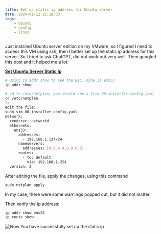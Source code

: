```yaml
---
title: Set up static ip address for Ubuntu server
date: 2024-01-12 21:18:33
tags:
    - Ubuntu
    - config
    - linux
---
```


Just installed Ubuntu server edition on my VMware, so I figured I need to access this VM using ssh, then I better set up the static ip address for this server. So I tried to ask ChatGPT, did not work out very well. Then googled this post and it helped me a lot:

[**Set Ubuntu Server Static Ip**](https://www.linuxtechi.com/static-ip-address-on-ubuntu-server/)


``` Bash
# Using ip addr show to see the NIC, mine is eth33
ip addr show

# cd to /etc/netplan, you should see a file 00-installer-config.yaml
cd /etc/netplan
ls
edit the file:
sudo vim 00-installer-config.yaml
network:
  renderer: networkd
  ethernets:
    ens33:
      addresses:
        - 192.168.1.127/24
      nameservers:
        addresses: [8.8.4.4,8.8.8.8]
      routes:
        - to: default
          via: 192.168.1.254
  version: 2
```

After editing the file, apply the changes, using this command
``` Bash
sudo netplan apply
```
In my case, there were some warnings popped out, but it did not matter.

Then verify the ip address:
``` Bash
ip addr show ens33
ip route show
```
![Now You have successfully set up the static ip](/images/ip-addr-route-command-output-ubuntu-server.webp)